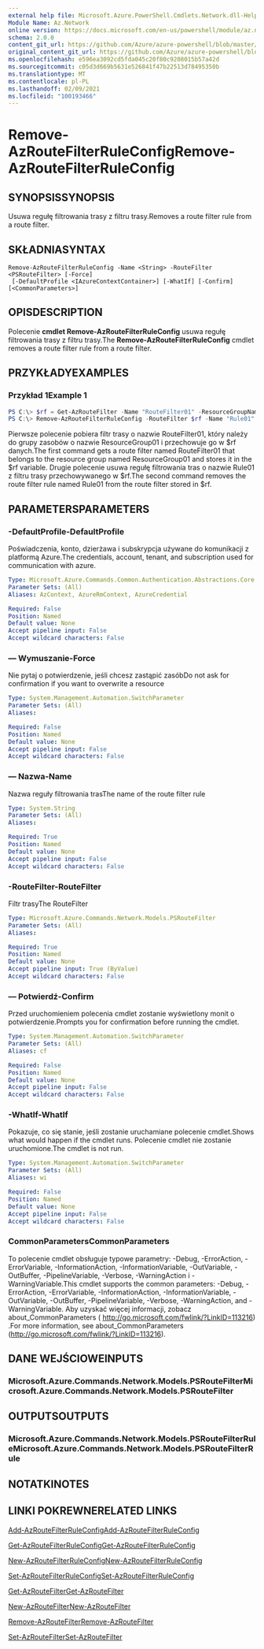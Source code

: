 ```yaml
---
external help file: Microsoft.Azure.PowerShell.Cmdlets.Network.dll-Help.xml
Module Name: Az.Network
online version: https://docs.microsoft.com/en-us/powershell/module/az.network/remove-azroutefilterruleconfig
schema: 2.0.0
content_git_url: https://github.com/Azure/azure-powershell/blob/master/src/Network/Network/help/Remove-AzRouteFilterRuleConfig.md
original_content_git_url: https://github.com/Azure/azure-powershell/blob/master/src/Network/Network/help/Remove-AzRouteFilterRuleConfig.md
ms.openlocfilehash: e596ea3092cd5fda045c20f80c9208015b57a42d
ms.sourcegitcommit: c05d3d669b5631e526841f47b22513d78495350b
ms.translationtype: MT
ms.contentlocale: pl-PL
ms.lasthandoff: 02/09/2021
ms.locfileid: "100193466"
---
```

# <span data-ttu-id="e44e0-101">Remove-AzRouteFilterRuleConfig</span><span class="sxs-lookup"><span data-stu-id="e44e0-101">Remove-AzRouteFilterRuleConfig</span></span>

## <span data-ttu-id="e44e0-102">SYNOPSIS</span><span class="sxs-lookup"><span data-stu-id="e44e0-102">SYNOPSIS</span></span>
<span data-ttu-id="e44e0-103">Usuwa regułę filtrowania trasy z filtru trasy.</span><span class="sxs-lookup"><span data-stu-id="e44e0-103">Removes a route filter rule from a route filter.</span></span>

## <span data-ttu-id="e44e0-104">SKŁADNIA</span><span class="sxs-lookup"><span data-stu-id="e44e0-104">SYNTAX</span></span>

```
Remove-AzRouteFilterRuleConfig -Name <String> -RouteFilter <PSRouteFilter> [-Force]
 [-DefaultProfile <IAzureContextContainer>] [-WhatIf] [-Confirm] [<CommonParameters>]
```

## <span data-ttu-id="e44e0-105">OPIS</span><span class="sxs-lookup"><span data-stu-id="e44e0-105">DESCRIPTION</span></span>
<span data-ttu-id="e44e0-106">Polecenie **cmdlet Remove-AzRouteFilterRuleConfig** usuwa regułę filtrowania trasy z filtru trasy.</span><span class="sxs-lookup"><span data-stu-id="e44e0-106">The **Remove-AzRouteFilterRuleConfig** cmdlet removes a route filter rule from a route filter.</span></span>

## <span data-ttu-id="e44e0-107">PRZYKŁADY</span><span class="sxs-lookup"><span data-stu-id="e44e0-107">EXAMPLES</span></span>

### <span data-ttu-id="e44e0-108">Przykład 1</span><span class="sxs-lookup"><span data-stu-id="e44e0-108">Example 1</span></span>
```powershell
PS C:\> $rf = Get-AzRouteFilter -Name "RouteFilter01" -ResourceGroupName "ResourceGroup01"
PS C:\> Remove-AzRouteFilterRuleConfig -RouteFilter $rf -Name "Rule01"
```

<span data-ttu-id="e44e0-109">Pierwsze polecenie pobiera filtr trasy o nazwie RouteFilter01, który należy do grupy zasobów o nazwie ResourceGroup01 i przechowuje go w $rf danych.</span><span class="sxs-lookup"><span data-stu-id="e44e0-109">The first command gets a route filter named RouteFilter01 that belongs to the resource group named ResourceGroup01 and stores it in the $rf variable.</span></span>
<span data-ttu-id="e44e0-110">Drugie polecenie usuwa regułę filtrowania tras o nazwie Rule01 z filtru trasy przechowywanego w $rf.</span><span class="sxs-lookup"><span data-stu-id="e44e0-110">The second command removes the route filter rule named Rule01 from the route filter stored in $rf.</span></span>

## <span data-ttu-id="e44e0-111">PARAMETERS</span><span class="sxs-lookup"><span data-stu-id="e44e0-111">PARAMETERS</span></span>

### <span data-ttu-id="e44e0-112">-DefaultProfile</span><span class="sxs-lookup"><span data-stu-id="e44e0-112">-DefaultProfile</span></span>
<span data-ttu-id="e44e0-113">Poświadczenia, konto, dzierżawa i subskrypcja używane do komunikacji z platformą Azure.</span><span class="sxs-lookup"><span data-stu-id="e44e0-113">The credentials, account, tenant, and subscription used for communication with azure.</span></span>

```yaml
Type: Microsoft.Azure.Commands.Common.Authentication.Abstractions.Core.IAzureContextContainer
Parameter Sets: (All)
Aliases: AzContext, AzureRmContext, AzureCredential

Required: False
Position: Named
Default value: None
Accept pipeline input: False
Accept wildcard characters: False
```

### <span data-ttu-id="e44e0-114">— Wymuszanie</span><span class="sxs-lookup"><span data-stu-id="e44e0-114">-Force</span></span>
<span data-ttu-id="e44e0-115">Nie pytaj o potwierdzenie, jeśli chcesz zastąpić zasób</span><span class="sxs-lookup"><span data-stu-id="e44e0-115">Do not ask for confirmation if you want to overwrite a resource</span></span>

```yaml
Type: System.Management.Automation.SwitchParameter
Parameter Sets: (All)
Aliases:

Required: False
Position: Named
Default value: None
Accept pipeline input: False
Accept wildcard characters: False
```

### <span data-ttu-id="e44e0-116">— Nazwa</span><span class="sxs-lookup"><span data-stu-id="e44e0-116">-Name</span></span>
<span data-ttu-id="e44e0-117">Nazwa reguły filtrowania tras</span><span class="sxs-lookup"><span data-stu-id="e44e0-117">The name of the route filter rule</span></span>

```yaml
Type: System.String
Parameter Sets: (All)
Aliases:

Required: True
Position: Named
Default value: None
Accept pipeline input: False
Accept wildcard characters: False
```

### <span data-ttu-id="e44e0-118">-RouteFilter</span><span class="sxs-lookup"><span data-stu-id="e44e0-118">-RouteFilter</span></span>
<span data-ttu-id="e44e0-119">Filtr trasy</span><span class="sxs-lookup"><span data-stu-id="e44e0-119">The RouteFilter</span></span>

```yaml
Type: Microsoft.Azure.Commands.Network.Models.PSRouteFilter
Parameter Sets: (All)
Aliases:

Required: True
Position: Named
Default value: None
Accept pipeline input: True (ByValue)
Accept wildcard characters: False
```

### <span data-ttu-id="e44e0-120">— Potwierdź</span><span class="sxs-lookup"><span data-stu-id="e44e0-120">-Confirm</span></span>
<span data-ttu-id="e44e0-121">Przed uruchomieniem polecenia cmdlet zostanie wyświetlony monit o potwierdzenie.</span><span class="sxs-lookup"><span data-stu-id="e44e0-121">Prompts you for confirmation before running the cmdlet.</span></span>

```yaml
Type: System.Management.Automation.SwitchParameter
Parameter Sets: (All)
Aliases: cf

Required: False
Position: Named
Default value: None
Accept pipeline input: False
Accept wildcard characters: False
```

### <span data-ttu-id="e44e0-122">-WhatIf</span><span class="sxs-lookup"><span data-stu-id="e44e0-122">-WhatIf</span></span>
<span data-ttu-id="e44e0-123">Pokazuje, co się stanie, jeśli zostanie uruchamiane polecenie cmdlet.</span><span class="sxs-lookup"><span data-stu-id="e44e0-123">Shows what would happen if the cmdlet runs.</span></span> <span data-ttu-id="e44e0-124">Polecenie cmdlet nie zostanie uruchomione.</span><span class="sxs-lookup"><span data-stu-id="e44e0-124">The cmdlet is not run.</span></span>

```yaml
Type: System.Management.Automation.SwitchParameter
Parameter Sets: (All)
Aliases: wi

Required: False
Position: Named
Default value: None
Accept pipeline input: False
Accept wildcard characters: False
```

### <span data-ttu-id="e44e0-125">CommonParameters</span><span class="sxs-lookup"><span data-stu-id="e44e0-125">CommonParameters</span></span>
<span data-ttu-id="e44e0-126">To polecenie cmdlet obsługuje typowe parametry: -Debug, -ErrorAction, -ErrorVariable, -InformationAction, -InformationVariable, -OutVariable, -OutBuffer, -PipelineVariable, -Verbose, -WarningAction i -WarningVariable.</span><span class="sxs-lookup"><span data-stu-id="e44e0-126">This cmdlet supports the common parameters: -Debug, -ErrorAction, -ErrorVariable, -InformationAction, -InformationVariable, -OutVariable, -OutBuffer, -PipelineVariable, -Verbose, -WarningAction, and -WarningVariable.</span></span> <span data-ttu-id="e44e0-127">Aby uzyskać więcej informacji, zobacz about_CommonParameters ( http://go.microsoft.com/fwlink/?LinkID=113216) .</span><span class="sxs-lookup"><span data-stu-id="e44e0-127">For more information, see about_CommonParameters (http://go.microsoft.com/fwlink/?LinkID=113216).</span></span>

## <span data-ttu-id="e44e0-128">DANE WEJŚCIOWE</span><span class="sxs-lookup"><span data-stu-id="e44e0-128">INPUTS</span></span>

### <span data-ttu-id="e44e0-129">Microsoft.Azure.Commands.Network.Models.PSRouteFilter</span><span class="sxs-lookup"><span data-stu-id="e44e0-129">Microsoft.Azure.Commands.Network.Models.PSRouteFilter</span></span>

## <span data-ttu-id="e44e0-130">OUTPUTS</span><span class="sxs-lookup"><span data-stu-id="e44e0-130">OUTPUTS</span></span>

### <span data-ttu-id="e44e0-131">Microsoft.Azure.Commands.Network.Models.PSRouteFilterRule</span><span class="sxs-lookup"><span data-stu-id="e44e0-131">Microsoft.Azure.Commands.Network.Models.PSRouteFilterRule</span></span>

## <span data-ttu-id="e44e0-132">NOTATKI</span><span class="sxs-lookup"><span data-stu-id="e44e0-132">NOTES</span></span>

## <span data-ttu-id="e44e0-133">LINKI POKREWNE</span><span class="sxs-lookup"><span data-stu-id="e44e0-133">RELATED LINKS</span></span>

[<span data-ttu-id="e44e0-134">Add-AzRouteFilterRuleConfig</span><span class="sxs-lookup"><span data-stu-id="e44e0-134">Add-AzRouteFilterRuleConfig</span></span>](./Add-AzRouteFilterRuleConfig.md)

[<span data-ttu-id="e44e0-135">Get-AzRouteFilterRuleConfig</span><span class="sxs-lookup"><span data-stu-id="e44e0-135">Get-AzRouteFilterRuleConfig</span></span>](./Get-AzRouteFilterRuleConfig.md)

[<span data-ttu-id="e44e0-136">New-AzRouteFilterRuleConfig</span><span class="sxs-lookup"><span data-stu-id="e44e0-136">New-AzRouteFilterRuleConfig</span></span>](./New-AzRouteFilterRuleConfig.md)

[<span data-ttu-id="e44e0-137">Set-AzRouteFilterRuleConfig</span><span class="sxs-lookup"><span data-stu-id="e44e0-137">Set-AzRouteFilterRuleConfig</span></span>](./Set-AzRouteFilterRuleConfig.md)

[<span data-ttu-id="e44e0-138">Get-AzRouteFilter</span><span class="sxs-lookup"><span data-stu-id="e44e0-138">Get-AzRouteFilter</span></span>](./Get-AzRouteFilter.md)

[<span data-ttu-id="e44e0-139">New-AzRouteFilter</span><span class="sxs-lookup"><span data-stu-id="e44e0-139">New-AzRouteFilter</span></span>](./New-AzRouteFilter.md)

[<span data-ttu-id="e44e0-140">Remove-AzRouteFilter</span><span class="sxs-lookup"><span data-stu-id="e44e0-140">Remove-AzRouteFilter</span></span>](./Remove-AzRouteFilter.md)

[<span data-ttu-id="e44e0-141">Set-AzRouteFilter</span><span class="sxs-lookup"><span data-stu-id="e44e0-141">Set-AzRouteFilter</span></span>](./Set-AzRouteFilter.md)
